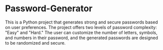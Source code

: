 # Password-Generator
This is a Python project that generates strong and secure passwords based on user preferences. The project offers two levels of password complexity: "Easy" and "Hard." The user can customize the number of letters, symbols, and numbers in their password, and the generated passwords are designed to be randomized and secure.
